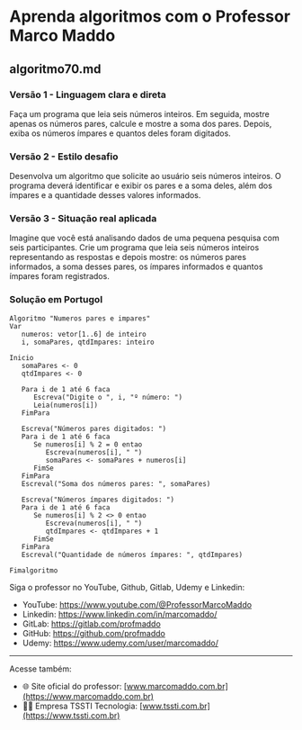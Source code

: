 # Aprenda algoritmos com o Professor Marco Maddo
## algoritmo70.md

### Versão 1 - Linguagem clara e direta
Faça um programa que leia seis números inteiros. Em seguida, mostre apenas os números pares, calcule e mostre a soma dos pares. Depois, exiba os números ímpares e quantos deles foram digitados.
### Versão 2 - Estilo desafio
Desenvolva um algoritmo que solicite ao usuário seis números inteiros. O programa deverá identificar e exibir os pares e a soma deles, além dos ímpares e a quantidade desses valores informados.
### Versão 3 - Situação real aplicada
Imagine que você está analisando dados de uma pequena pesquisa com seis participantes. Crie um programa que leia seis números inteiros representando as respostas e depois mostre: os números pares informados, a soma desses pares, os ímpares informados e quantos ímpares foram registrados.

### Solução em Portugol

```portugol
Algoritmo "Numeros pares e impares"
Var
   numeros: vetor[1..6] de inteiro
   i, somaPares, qtdImpares: inteiro

Inicio
   somaPares <- 0
   qtdImpares <- 0

   Para i de 1 até 6 faca
      Escreva("Digite o ", i, "º número: ")
      Leia(numeros[i])
   FimPara

   Escreva("Números pares digitados: ")
   Para i de 1 até 6 faca
      Se numeros[i] % 2 = 0 entao
         Escreva(numeros[i], " ")
         somaPares <- somaPares + numeros[i]
      FimSe
   FimPara
   Escreval("Soma dos números pares: ", somaPares)

   Escreva("Números ímpares digitados: ")
   Para i de 1 até 6 faca
      Se numeros[i] % 2 <> 0 entao
         Escreva(numeros[i], " ")
         qtdImpares <- qtdImpares + 1
      FimSe
   FimPara
   Escreval("Quantidade de números ímpares: ", qtdImpares)

Fimalgoritmo
```

Siga o professor no YouTube, Github, Gitlab, Udemy e Linkedin:

- YouTube: https://www.youtube.com/@ProfessorMarcoMaddo
- Linkedin: https://www.linkedin.com/in/marcomaddo/
- GitLab: https://gitlab.com/profmaddo
- GitHub: https://github.com/profmaddo
- Udemy: https://www.udemy.com/user/marcomaddo/

---

Acesse também:

- 🌐 Site oficial do professor: [www.marcomaddo.com.br](https://www.marcomaddo.com.br)
- 🧑‍💼 Empresa TSSTI Tecnologia: [www.tssti.com.br](https://www.tssti.com.br)
